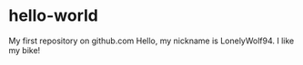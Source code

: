 # hello-world
My first repository on github.com
Hello, my nickname is LonelyWolf94. I like my bike!
